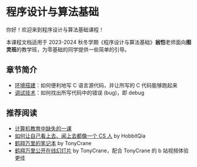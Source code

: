 # 程序设计与算法基础

你好！欢迎来到程序设计与算法基础课程！

本课程文档适用于 2023-2024 秋冬学期《程序设计与算法基础》**翁恺**老师面向**图灵班**的教学班，为零基础的同学提供一些简单的引导。

## 章节简介

- [环境搭建](env/index.md)：如何便利地写 C 语言源代码，并让所写的 C 代码能够跑起来
- [调试技术](debug/index.md)：如何找出所写代码中的错误 (bug)，即 debug

## 推荐阅读

- [计算机教育中缺失的一课](https://missing-semester-cn.github.io/)
- [如何让自己看上去、闻上去都像一个 CS 人](https://hobbitqia.cc/p/5948019b.html) by HobbitQia
- [鹤翔万里的笔记本](https://note.tonycrane.cc/) by TonyCrane
- [鹤翔万里公开在线幻灯片](https://slides.tonycrane.cc/) by TonyCrane，配合 TonyCrane 的 b 站视频体验更佳